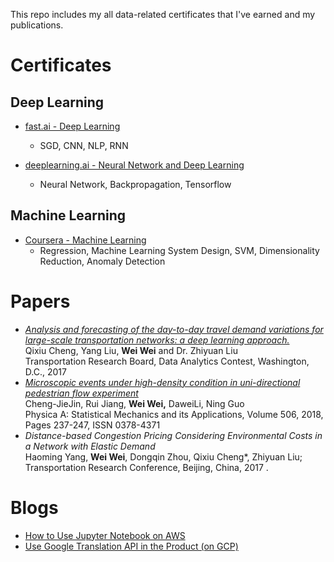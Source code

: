 This repo includes my all data-related certificates that I've earned and my publications.     

# Certificates

## Deep Learning   

- [fast.ai - Deep Learning](https://github.com/weiweisf/Certificates/blob/master/fastai_badge_112920_all.pdf)       
  - SGD, CNN, NLP, RNN

- [deeplearning.ai - Neural Network and Deep Learning](https://github.com/weiweisf/Certificates/blob/master/Neural%20Networks%20and%20Deep%20Learning_deeplearning_ai.pdf)   
  - Neural Network, Backpropagation, Tensorflow   


## Machine Learning    

- [Coursera - Machine Learning](https://github.com/weiweisf/Certificates/blob/master/Machine%20Learning_Coursera.pdf)    
  - Regression, Machine Learning System Design, SVM, Dimensionality Reduction, Anomaly Detection     

# Papers      
- *[Analysis and forecasting of the day-to-day travel demand variations for large-scale transportation networks: a deep learning approach.](https://www.researchgate.net/publication/314157336_Analysis_and_Forecasting_of_the_Day-to-day_Travel_Demand_Variations_for_Large-_scale_Transportation_Networks_A_Deep_Learning_Approach)*     
Qixiu Cheng, Yang Liu, **Wei Wei** and Dr. Zhiyuan Liu     
Transportation Research Board, Data Analytics Contest, Washington, D.C., 2017   
- *[Microscopic events under high-density condition in uni-directional pedestrian flow experiment](https://www.sciencedirect.com/science/article/pii/S0378437118304667?via%3Dihub)*      
Cheng-JieJin, Rui Jiang, **Wei Wei,** DaweiLi, Ning Guo      
Physica A: Statistical Mechanics and its Applications, Volume 506, 2018, Pages 237-247, ISSN 0378-4371    
- *Distance-based Congestion Pricing Considering Environmental Costs in a Network with Elastic Demand*     
Haoming Yang, **Wei Wei**, Dongqin Zhou, Qixiu Cheng*, Zhiyuan Liu;      
Transportation Research Conference, Beijing, China, 2017 . 


# Blogs      
- [How to Use Jupyter Notebook on AWS](https://medium.com/@weiwei.charlotte/how-to-use-jupyter-notebook-on-aws-941d9e84c6a0)    
- [Use Google Translation API in the Product (on GCP)](https://medium.com/@weiwei.charlotte/use-google-translation-api-in-the-product-on-gcp-d52d4620908e)
